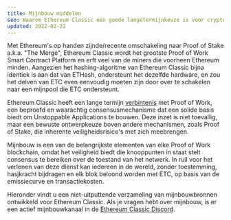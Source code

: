```yaml
---
title: Mijnbouw middelen
seo: Waarom Ethereum Classic een goede langetermijnkeuze is voor cryptocurrency mining, en een verzameling bronnen over Hardware, Software en Mining Pools.
updated: 2022-02-22
---
```


Met Ethereum's op handen zijnde/recente omschakeling naar Proof of Stake a.k.a. "The Merge", Ethereum Classic wordt het grootste Proof of Work Smart Contract Platform en erft veel van de miners die voorheen Ethereum minden. Aangezien het hashing-algoritme van Ethereum Classic bijna identiek is aan dat van ETHash, ondersteunt het dezelfde hardware, en zou het delven van ETC even eenvoudig moeten zijn door over te schakelen naar een mijnpool die ETC ondersteunt.

Ethereum Classic heeft een lange termijn [verbintenis](/why-classic/proof-of-work) met Proof of Work, een beproefd en waarachtig consensusmechanisme dat een solide basis biedt om Unstoppable Applications te bouwen. Deze inzet is niet toevallig, maar een bewuste ontwerpkeuze boven andere mechanismen, zoals Proof of Stake, die inherente veiligheidsrisico's met zich meebrengen.

Mijnbouw is een van de belangrijkste elementen van elke Proof of Work blockchain, omdat het veiligheid biedt die knooppunten in staat stelt consensus te bereiken over de toestand van het netwerk. In ruil voor het verlenen van deze dienst kan iedereen in de wereld, zonder toestemming, hasjkracht bijdragen en elk blok beloond worden met ETC, op basis van de emissiecurve en transactiekosten.

Hieronder vindt u een niet-uitputtende verzameling van mijnbouwbronnen ontwikkeld voor Ethereum Classic. Als je vragen hebt over mijnbouw, is er een actief mijnbouwkanaal in de [Ethereum Classic Discord](/community/channels).
